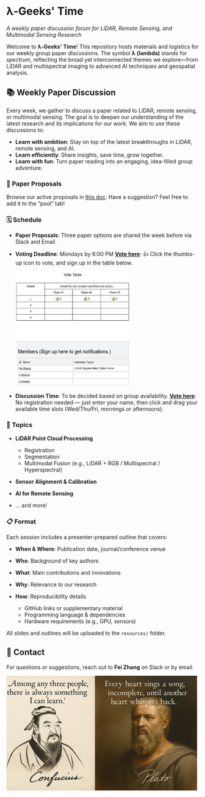 # λ-Geeks' Time

*A weekly paper discussion forum for LiDAR, Remote Sensing, and Multimodal Sensing Research*

Welcome to **λ-Geeks' Time**! This repository hosts materials and logistics for our weekly group paper discussions. The symbol **λ (lambda)** stands for *spectrum*, reflecting the broad yet interconnected themes we explore—from LiDAR and multispectral imaging to advanced AI techniques and geospatial analysis.


## 📚 Weekly Paper Discussion
Every week, we gather to discuss a paper related to LiDAR, remote sensing, or multimodal sensing. The goal is to deepen our understanding of the latest research and its implications for our work. We aim to use these discussions to:

* **Learn with ambition**: Stay on top of the latest breakthroughs in LiDAR, remote sensing, and AI.
* **Learn efficiently**: Share insights, save time, grow together.
* **Learn with fun**: Turn paper reading into an engaging, idea-filled group adventure.

### 📖 Paper Proposals

Browse our active proposals in [this doc](https://docs.google.com/document/d/1qtEVUmaqrHbyZwN6tZVJzuS0EeOU4mtVxyJrCBGTMvU/edit?tab=t.0).
Have a suggestion? Feel free to add it to the “pool” tab!


### 🗓️ Schedule

* **Paper Proposals**: Three paper options are shared the week before via Slack and Email.

* **Voting Deadline**: Mondays by 6:00 PM
  [**Vote here**](https://docs.google.com/document/d/1qtEVUmaqrHbyZwN6tZVJzuS0EeOU4mtVxyJrCBGTMvU/edit?tab=t.mds9qz7e29is):
  👍 Click the thumbs-up icon to vote, and sign up in the table below.

  <img src="resources/Vote_sign_up.jpg" width="300" height="300">

* **Discussion Time**: To be decided based on group availability.
  [**Vote here**](https://www.when2meet.com/?30671185-vrTcK):
  No registration needed — just enter your name, then click and drag your available time slots (Wed/Thu/Fri, mornings or afternoons).



### 📌 Topics

* **LiDAR Point Cloud Processing**

  * Registration
  * Segmentation
  * Multimodal Fusion (e.g., LiDAR + RGB / Multispectral / Hyperspectral)
* **Sensor Alignment & Calibration**
* **AI for Remote Sensing**
* ... and more!




### 📋 Format

Each session includes a presenter-prepared outline that covers:

* **When & Where**: Publication date, journal/conference venue
* **Who**: Background of key authors
* **What**: Main contributions and innovations
* **Why**: Relevance to our research
* **How**: Reproducibility details

  * GitHub links or supplementary material
  * Programming language & dependencies
  * Hardware requirements (e.g., GPU, sensors)

All slides and outlines will be uploaded to the `resources/` folder.

## 📢 Contact

For questions or suggestions, reach out to **Fei Zhang** on Slack or by email.

<img src="resources/confucious_plato_maxims.png" width="500" height="300">



